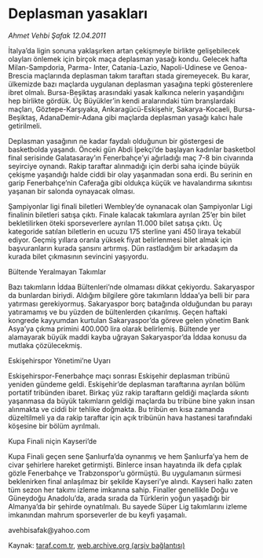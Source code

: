 # Deplasman yasakları

*Ahmet Vehbi Şafak 12.04.2011*

<div class="yazi"><p>İtalya’da ligin sonuna yaklaşırken artan çekişmeyle birlikte gelişebilecek olayları önlemek için birçok maça deplasman yasağı kondu. Gelecek hafta Milan-Sampdoria, Parma- Inter, Catania-Lazio, Napoli-Udinese ve Genoa-Brescia maçlarında deplasman takım taraftarı stada giremeyecek. Bu karar, ülkemizde bazı maçlarda uygulanan deplasman yasağına tepki gösterenlere ibret olmalı. Bursa-Beşiktaş arasındaki yasak kalkınca nelerin yaşandığını hep birlikte gördük. Üç Büyükler’in kendi aralarındaki tüm branşlardaki maçları, Göztepe-Karşıyaka, Ankaragücü-Eskişehir, Sakarya-Kocaeli, Bursa- Beşiktaş, AdanaDemir-Adana gibi maçlarda deplasman yasağı kalıcı hale getirilmeli.</p>
<p>Deplasman yasağının ne kadar faydalı olduğunun bir göstergesi de basketbolda yaşandı. Önceki gün Abdi İpekçi’de başlayan kadınlar basketbol final serisinde Galatasaray’ın Fenerbahçe’yi ağırladığı maç 7-8 bin civarında seyirciye oynandı. Rakip taraftar alınmadığı için derbi saha içinde büyük çekişme yaşandığı halde ciddi bir olay yaşanmadan sona erdi. Bu serinin en garip Fenerbahçe’nin Caferağa gibi oldukça küçük ve havalandırma sıkıntısı yaşanan bir salonda oynayacak olması.</p>
<p>Şampiyonlar ligi finali biletleri Wembley’de oynanacak olan Şampiyonlar Ligi finalinin biletleri satışa çıktı. Finale kalacak takımlara ayrılan 25’er bin bilet bekletilirken öteki sporseverlere ayrılan 11.000 bilet satışa çıktı. Üç kategoride satılan biletlerin en ucuzu 175 sterline yani 450 liraya tekabül ediyor. Geçmiş yıllara oranla yüksek fiyat belirlenmesi bilet almak için başvuranların kurada şansını artırmış. Dün rastladığım bir arkadaşım da kurada bilet çıkmasının sevincini yaşıyordu.</p>
<p>Bültende Yeralmayan Takımlar</p>
<p>Bazı takımların İddaa Bültenleri’nde olmaması dikkat çekiyordu. Sakaryaspor da bunlardan biriydi. Aldığım bilgilere göre takımların İddaa’ya belli bir para yatırması gerekiyormuş. Sakaryaspor borç batağında olduğundan bu parayı yatıramamış ve bu yüzden de bültenlerden çıkarılmış. Geçen haftaki kongrede kayyumdan kurtulan Sakaryaspor’da göreve gelen yönetim Bank Asya’ya çıkma primini 400.000 lira olarak belirlemiş. Bültende yer alamayarak büyük maddi kayba uğrayan Sakaryaspor’da İddaa konusu da mutlaka çözülecekmiş.</p>
<p>Eskişehirspor Yönetimi’ne Uyarı</p>
<p>Eskişehirspor-Fenerbahçe maçı sonrası Eskişehir deplasman tribünü yeniden gündeme geldi. Eskişehir’de deplasman taraftarına ayrılan bölüm portatif tribünden ibaret. Birkaç yüz rakip taraftarın geldiği maçlarda sıkıntı yaşanmasa da büyük takımların geldiği maçlarda bu tribüne bine yakın insan alınmakta ve ciddi bir tehlike doğmakta. Bu tribün en kısa zamanda düzeltilmeli ya da rakip taraftar için açık tribünün hava hastanesi tarafındaki köşesine bir bölüm ayrılmalı.</p>
<p>Kupa Finali niçin Kayseri’de</p>
<p>Kupa Finali geçen sene Şanlıurfa’da oynanmış ve hem Şanlıurfa’ya hem de civar şehirlere hareket getirmişti. Binlerce insan hayatında ilk defa çıplak gözle Fenerbahçe ve Trabzonspor’u görmüştü. Bu uygulamanın sürmesi beklenirken final anlaşılmaz bir şekilde Kayseri’ye alındı. Kayseri halkı zaten tüm sezon her takımı izleme imkanına sahip. Finaller genellikle Doğu ve Güneydoğu Anadolu’da, arada sırada da Türklerin yoğun yaşadığı bir Almanya’da bir şehirde oynatılmalı. Bu sayede Süper Lig takımlarını izleme imkanından mahrum sporseverler de bu keyfi yaşamalı.</p>
<p>avehbisafak@yahoo.com</p>
</div>

Kaynak: [taraf.com.tr](http://www.taraf.com.tr/ahmet-vehbi-safak/makale-deplasman-yasaklari.htm), [web.archive.org (arşiv bağlantısı)](http://web.archive.org/web/20131107152155/http://www.taraf.com.tr/ahmet-vehbi-safak/makale-deplasman-yasaklari.htm)
